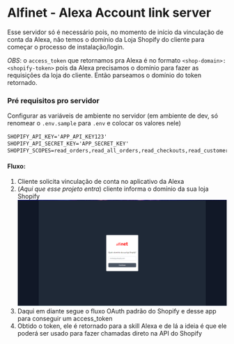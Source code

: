 # Alfinet - Alexa Account link server

Esse servidor só é necessário pois, no momento de início da vinculação de conta da Alexa, não temos o domínio da Loja Shopify do cliente para começar o processo de instalação/login.

*OBS*: o `access_token` que retornamos pra Alexa é no formato `<shop-domain>:<shopify-token>` pois da Alexa precisamos o domínio para fazer as requisições da loja do cliente. Então parseamos o domínio do token retornado.

### Pré requisitos pro servidor
Configurar as variáveis de ambiente no servidor (em ambiente de dev, só renomear o `.env.sample` para `.env` e colocar os valores nele)
```
SHOPIFY_API_KEY='APP_API_KEY123'
SHOPIFY_API_SECRET_KEY='APP_SECRET_KEY'
SHOPIFY_SCOPES=read_orders,read_all_orders,read_checkouts,read_customers,read_products,write_reports,read_reports
```

#### Fluxo:

1. Cliente solicita vinculação de conta no aplicativo da Alexa
2. (*Aqui que esse projeto entra*) cliente informa o domínio da sua loja Shopify
![login page](images/alfinet-alexa-account-link-page.PNG)
3. Daqui em diante segue o fluxo OAuth padrão do Shopify e desse app para conseguir um access_token
4. Obtido o token, ele é retornado para a skill Alexa e de lá a ideia é que ele poderá ser usado para fazer chamadas direto na API do Shopify

